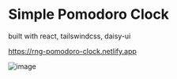 # Simple Pomodoro Clock
built with react, tailswindcss, daisy-ui

https://rng-pomodoro-clock.netlify.app

![image](https://user-images.githubusercontent.com/74542/120240802-6f361980-c22f-11eb-989b-397dac188db3.png)
